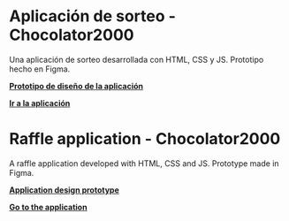 # **Aplicación de sorteo - Chocolator2000**

Una aplicación de sorteo desarrollada con HTML, CSS y JS.
Prototipo hecho en Figma.

**[Prototipo de diseño de la aplicación](https://www.figma.com/file/GsUQqnlCMrZcsohWKcJB2X/Chocolator2000?node-id=0%3A1)**

**[Ir a la aplicación](https://leunknownr.github.io/raffle_app_chocolator2000/)**

# **Raffle application - Chocolator2000**

A raffle application developed with HTML, CSS and JS.
Prototype made in Figma.

**[Application design prototype](https://www.figma.com/file/GsUQqnlCMrZcsohWKcJB2X/Chocolator2000?node-id=0%3A1)**

**[Go to the application](https://leunknownr.github.io/raffle_app_chocolator2000/)**
